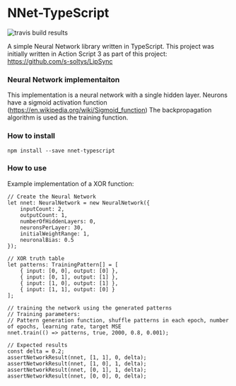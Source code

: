 # NNet-TypeScript
![travis build results](https://travis-ci.org/s-soltys/NNet-TypeScript.svg?branch=master)

A simple Neural Network library written in TypeScript.
This project was initially written in Action Script 3 as part of this project: https://github.com/s-soltys/LipSync

### Neural Network implementaiton
This implementation is a neural network with a single hidden layer.
Neurons have a sigmoid activation function (https://en.wikipedia.org/wiki/Sigmoid_function)
The backpropagation algorithm is used as the training function.

### How to install
```
npm install --save nnet-typescript
```

### How to use
Example implementation of a XOR function:
```
// Create the Neural Network
let nnet: NeuralNetwork = new NeuralNetwork({
    inputCount: 2,
    outputCount: 1,
    numberOfHiddenLayers: 0,
    neuronsPerLayer: 30,
    initialWeightRange: 1,
    neuronalBias: 0.5
});

// XOR truth table
let patterns: TrainingPattern[] = [
    { input: [0, 0], output: [0] },
    { input: [0, 1], output: [1] },
    { input: [1, 0], output: [1] },
    { input: [1, 1], output: [0] }
];

// training the network using the generated patterns
// Training parameters:
// Pattern generation function, shuffle patterns in each epoch, number of epochs, learning rate, target MSE
nnet.train(() => patterns, true, 2000, 0.8, 0.001);

// Expected results
const delta = 0.2;
assertNetworkResult(nnet, [1, 1], 0, delta);
assertNetworkResult(nnet, [1, 0], 1, delta);
assertNetworkResult(nnet, [0, 1], 1, delta);
assertNetworkResult(nnet, [0, 0], 0, delta);
```